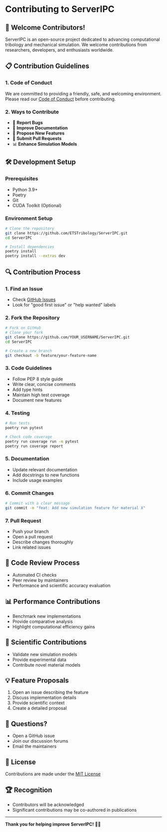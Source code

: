 # Contributing to ServerIPC

## 🤝 Welcome Contributors!

ServerIPC is an open-source project dedicated to advancing computational tribology and mechanical simulation. We welcome contributions from researchers, developers, and enthusiasts worldwide.

## 📋 Contribution Guidelines

### 1. Code of Conduct

We are committed to providing a friendly, safe, and welcoming environment. Please read our [Code of Conduct](code_of_conduct.md) before contributing.

### 2. Ways to Contribute

- 🐛 **Report Bugs**
- 📝 **Improve Documentation**
- 🚀 **Propose New Features**
- 🔧 **Submit Pull Requests**
- 📊 **Enhance Simulation Models**

## 🛠️ Development Setup

### Prerequisites
- Python 3.9+
- Poetry
- Git
- CUDA Toolkit (Optional)

### Environment Setup
```bash
# Clone the repository
git clone https://github.com/ETSTribology/ServerIPC.git
cd ServerIPC

# Install dependencies
poetry install
poetry install --extras dev
```

## 🔍 Contribution Process

### 1. Find an Issue
- Check [GitHub Issues](https://github.com/ETSTribology/ServerIPC/issues)
- Look for "good first issue" or "help wanted" labels

### 2. Fork the Repository
```bash
# Fork on GitHub
# Clone your fork
git clone https://github.com/YOUR_USERNAME/ServerIPC.git
cd ServerIPC

# Create a new branch
git checkout -b feature/your-feature-name
```

### 3. Code Guidelines
- Follow PEP 8 style guide
- Write clear, concise comments
- Add type hints
- Maintain high test coverage
- Document new features

### 4. Testing
```bash
# Run tests
poetry run pytest

# Check code coverage
poetry run coverage run -m pytest
poetry run coverage report
```

### 5. Documentation
- Update relevant documentation
- Add docstrings to new functions
- Include usage examples

### 6. Commit Changes
```bash
# Commit with a clear message
git commit -m "feat: Add new simulation feature for material X"
```

### 7. Pull Request
- Push your branch
- Open a pull request
- Describe changes thoroughly
- Link related issues

## 🧪 Code Review Process
- Automated CI checks
- Peer review by maintainers
- Performance and scientific accuracy evaluation

## 📊 Performance Contributions
- Benchmark new implementations
- Provide comparative analysis
- Highlight computational efficiency gains

## 🔬 Scientific Contributions
- Validate new simulation models
- Provide experimental data
- Contribute novel material models

## 💡 Feature Proposals
1. Open an issue describing the feature
2. Discuss implementation details
3. Provide scientific context
4. Create a detailed proposal

## 🤔 Questions?
- Open a GitHub issue
- Join our discussion forums
- Email the maintainers

## 📜 License
Contributions are made under the [MIT License](license.md)

## 🏆 Recognition
- Contributors will be acknowledged
- Significant contributions may be co-authored in publications

---

**Thank you for helping improve ServerIPC!** 🚀🔬
